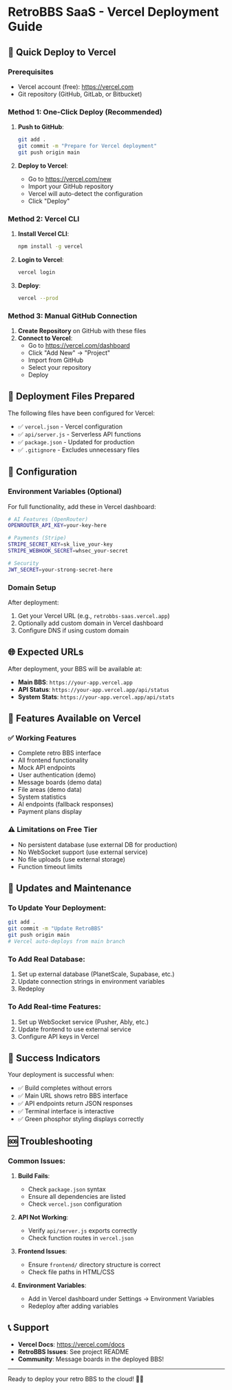 # RetroBBS SaaS - Vercel Deployment Guide

## 🚀 Quick Deploy to Vercel

### Prerequisites
- Vercel account (free): https://vercel.com
- Git repository (GitHub, GitLab, or Bitbucket)

### Method 1: One-Click Deploy (Recommended)

1. **Push to GitHub**:
   ```bash
   git add .
   git commit -m "Prepare for Vercel deployment"
   git push origin main
   ```

2. **Deploy to Vercel**:
   - Go to https://vercel.com/new
   - Import your GitHub repository
   - Vercel will auto-detect the configuration
   - Click "Deploy"

### Method 2: Vercel CLI

1. **Install Vercel CLI**:
   ```bash
   npm install -g vercel
   ```

2. **Login to Vercel**:
   ```bash
   vercel login
   ```

3. **Deploy**:
   ```bash
   vercel --prod
   ```

### Method 3: Manual GitHub Connection

1. **Create Repository** on GitHub with these files
2. **Connect to Vercel**:
   - Go to https://vercel.com/dashboard
   - Click "Add New" → "Project"
   - Import from GitHub
   - Select your repository
   - Deploy

## 📁 Deployment Files Prepared

The following files have been configured for Vercel:

- ✅ `vercel.json` - Vercel configuration
- ✅ `api/server.js` - Serverless API functions
- ✅ `package.json` - Updated for production
- ✅ `.gitignore` - Excludes unnecessary files

## 🔧 Configuration

### Environment Variables (Optional)

For full functionality, add these in Vercel dashboard:

```bash
# AI Features (OpenRouter)
OPENROUTER_API_KEY=your-key-here

# Payments (Stripe)
STRIPE_SECRET_KEY=sk_live_your-key
STRIPE_WEBHOOK_SECRET=whsec_your-secret

# Security
JWT_SECRET=your-strong-secret-here
```

### Domain Setup

After deployment:
1. Get your Vercel URL (e.g., `retrobbs-saas.vercel.app`)
2. Optionally add custom domain in Vercel dashboard
3. Configure DNS if using custom domain

## 🌐 Expected URLs

After deployment, your BBS will be available at:

- **Main BBS**: `https://your-app.vercel.app`
- **API Status**: `https://your-app.vercel.app/api/status`
- **System Stats**: `https://your-app.vercel.app/api/stats`

## 🎯 Features Available on Vercel

### ✅ Working Features
- Complete retro BBS interface
- All frontend functionality
- Mock API endpoints
- User authentication (demo)
- Message boards (demo data)
- File areas (demo data)
- System statistics
- AI endpoints (fallback responses)
- Payment plans display

### ⚠️ Limitations on Free Tier
- No persistent database (use external DB for production)
- No WebSocket support (use external service)
- No file uploads (use external storage)
- Function timeout limits

## 🔄 Updates and Maintenance

### To Update Your Deployment:
```bash
git add .
git commit -m "Update RetroBBS"
git push origin main
# Vercel auto-deploys from main branch
```

### To Add Real Database:
1. Set up external database (PlanetScale, Supabase, etc.)
2. Update connection strings in environment variables
3. Redeploy

### To Add Real-time Features:
1. Set up WebSocket service (Pusher, Ably, etc.)
2. Update frontend to use external service
3. Configure API keys in Vercel

## 🎉 Success Indicators

Your deployment is successful when:
- ✅ Build completes without errors
- ✅ Main URL shows retro BBS interface
- ✅ API endpoints return JSON responses
- ✅ Terminal interface is interactive
- ✅ Green phosphor styling displays correctly

## 🆘 Troubleshooting

### Common Issues:

1. **Build Fails**:
   - Check `package.json` syntax
   - Ensure all dependencies are listed
   - Check `vercel.json` configuration

2. **API Not Working**:
   - Verify `api/server.js` exports correctly
   - Check function routes in `vercel.json`

3. **Frontend Issues**:
   - Ensure `frontend/` directory structure is correct
   - Check file paths in HTML/CSS

4. **Environment Variables**:
   - Add in Vercel dashboard under Settings → Environment Variables
   - Redeploy after adding variables

## 📞 Support

- **Vercel Docs**: https://vercel.com/docs
- **RetroBBS Issues**: See project README
- **Community**: Message boards in the deployed BBS!

---

Ready to deploy your retro BBS to the cloud! 🚀✨